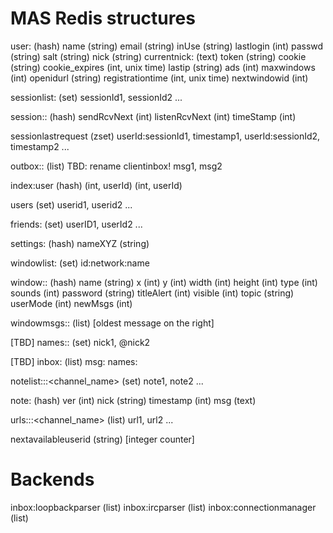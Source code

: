MAS Redis structures
====================

 user:<userid> (hash)
   name (string)
   email (string)
   inUse (string)
   lastlogin (int)
   passwd (string)
   salt (string)
   nick (string)
   currentnick:<network> (text)
   token (string)
   cookie (string)
   cookie_expires (int, unix time)
   lastip (string)
   ads (int)
   maxwindows (int)
   openidurl (string)
   registrationtime (int, unix time)
   nextwindowid (int)

 sessionlist:<userid> (set)
   sessionId1, sessionId2 ...

 session:<userid>:<sessionId> (hash)
   sendRcvNext (int)
   listenRcvNext (int)
   timeStamp (int)

 sessionlastrequest (zset)
   userId:sessionId1, timestamp1, userId:sessionId2, timestamp2 ...

 outbox:<userid>:<sessionId> (list) TBD: rename clientinbox!
   msg1, msg2

 index:user (hash)
   <email> (int, userId)
   <nick> (int, userId)

 users (set)
   userid1, userid2 ...

 friends:<userid> (set)
   userID1, userId2 ...

 settings:<userid> (hash)
   nameXYZ (string)

 windowlist:<userid> (set)
   id:network:name

 window:<userid>:<id> (hash)
   name (string)
   x (int)
   y (int)
   width (int)
   height (int)
   type (int)
   sounds (int)
   password (string)
   titleAlert (int)
   visible (int)
   topic (string)
   userMode (int)
   newMsgs (int)

 windowmsgs:<userid>:<id> (list) [oldest message on the right]

 [TBD] names:<userid>:<id> (set)
   nick1, @nick2

 [TBD] inbox:<userid> (list)
   msg:<windowid>
   names:<windowid>

 notelist:<userid>:<nwid>:<channel_name> (set)
   note1, note2 ...

 note:<uuid> (hash)
   ver (int)
   nick (string)
   timestamp (int)
   msg (text)

 urls:<userid>:<nwid>:<channel_name> (list)
   url1, url2 ...

 nextavailableuserid (string) [integer  counter]

 Backends
 ========

 inbox:loopbackparser (list)
 inbox:ircparser (list)
 inbox:connectionmanager (list)
